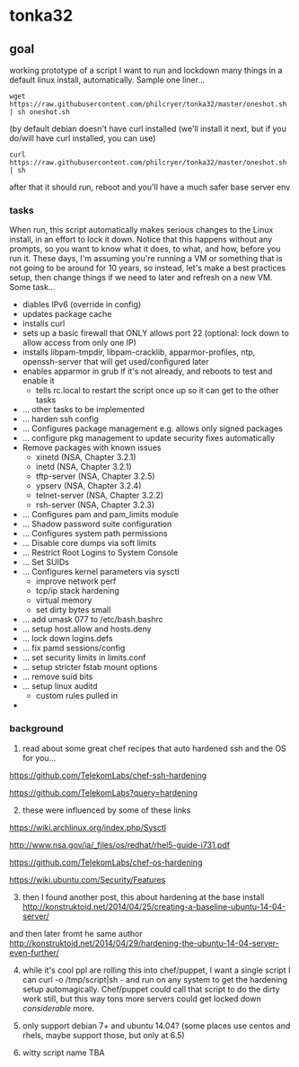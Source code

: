 tonka32
=======

## goal
working prototype of a script I want to run and lockdown many things in a default linux install, automatically. Sample one liner...

    wget https://raw.githubusercontent.com/philcryer/tonka32/master/oneshot.sh | sh oneshot.sh

(by default debian doesn't have curl installed (we'll install it next, but if you do/will have curl installed, you can use)
    
    curl https://raw.githubusercontent.com/philcryer/tonka32/master/oneshot.sh | sh
    
after that it should run, reboot and you'll have a much safer base server env

### tasks

When run, this script automatically makes serious changes to the Linux install, in an effort to lock it down. Notice that this happens without any prompts, so you want to know what it does, to what, and how, before you run it. These days, I'm assuming you're running a VM or something that is not going to be around for 10 years, so instead, let's make a best practices setup, then change things if we need to later and refresh on a new VM. Some task...

* diables IPv6 (override in config)
* updates package cache
* installs curl
* sets up a basic firewall that ONLY allows port 22 (optional: lock down to allow access from only one IP)
* installs libpam-tmpdir, libpam-cracklib, apparmor-profiles, ntp, openssh-server that will get used/configured later
* enables apparmor in grub if it's not already, and reboots to test and enable it
	- tells rc.local to restart the script once up so it can get to the other tasks
* ... other tasks to be implemented
* ... harden ssh config
* ... Configures package management e.g. allows only signed packages
* ... configure pkg management to update security fixes automatically
* Remove packages with known issues
	- xinetd (NSA, Chapter 3.2.1)
	- inetd (NSA, Chapter 3.2.1)
	- tftp-server (NSA, Chapter 3.2.5)
	- ypserv (NSA, Chapter 3.2.4)
	- telnet-server (NSA, Chapter 3.2.2)
	- rsh-server (NSA, Chapter 3.2.3)
* ... Configures pam and pam_limits module
* ... Shadow password suite configuration
* ... Configures system path permissions
* ... Disable core dumps via soft limits
* ... Restrict Root Logins to System Console
* ... Set SUIDs
* ... Configures kernel parameters via sysctl
	- improve network perf
	- tcp/ip stack hardening
	- virtual memory
	- set dirty bytes small
* ... add umask 077 to /etc/bash.bashrc
* ... setup host.allow and hosts.deny
* ... lock down logins.defs
* ... fix pamd sessions/config
* ... set security limits in limits.conf
* ... setup stricter fstab mount options
* ... remove suid bits
* ... setup linux auditd
	- custom rules pulled in
* 

### background
1) read about some great chef recipes that auto hardened ssh and the OS for you...
 
https://github.com/TelekomLabs/chef-ssh-hardening

https://github.com/TelekomLabs?query=hardening
 
2) these were influenced by some of these links
 
https://wiki.archlinux.org/index.php/Sysctl

http://www.nsa.gov/ia/_files/os/redhat/rhel5-guide-i731.pdf

https://github.com/TelekomLabs/chef-os-hardening

https://wiki.ubuntu.com/Security/Features
 
3) then I found another post, this about hardening at the base install
http://konstruktoid.net/2014/04/25/creating-a-baseline-ubuntu-14-04-server/
 
and then later fromt he same author
http://konstruktoid.net/2014/04/29/hardening-the-ubuntu-14-04-server-even-further/
 
4) while it's cool ppl are rolling this into chef/puppet, I want a single script I can curl -o /tmp/script|sh - and run on any system to get the hardening setup automagically. Chef/puppet could call that script to do the dirty work still, but this way tons more servers could get locked down *considerable* more. 

5) only support debian 7+ and ubuntu 14.04? (some places use centos and rhels, maybe support those, but only at 6.5)

6) witty script name TBA
